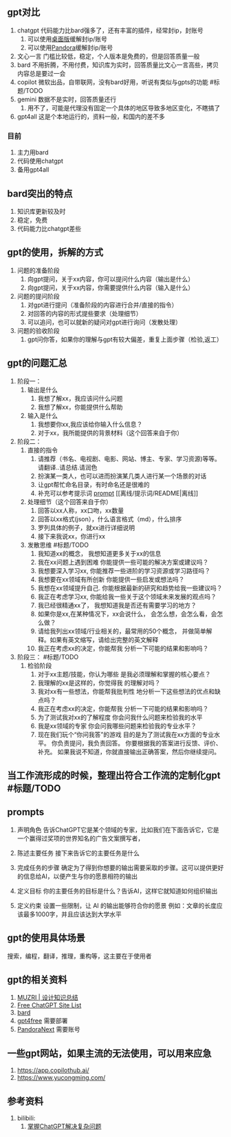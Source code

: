 ## gpt对比
1. chatgpt 代码能力比bard强多了，还有丰富的插件，经常封ip，封账号
   1. 可以使用[桌面版](https://github.com/lencx/ChatGPT)缓解封ip/账号
   2. 可以使用[Pandora](https://chat1.zhile.io/)缓解封ip/账号
2. 文心一言 门槛比较低，稳定，个人版本是免费的，但是回答质量一般
3. bard 不用折腾，不用付费，知识库为实时，回答质量比文心一言高些，拷贝内容总是要过一会
4. copilot 微软出品，自带联网，没有bard好用，听说有类似与gpts的功能 #标题/TODO 
5. gemini 数据不是实时，回答质量还行
   1. 用不了，可能是代理没有固定一个具体的地区导致多地区变化，不瞎搞了
6. gpt4all 这是个本地运行的，资料一般，和国内的差不多

### 目前
1. 主力用bard
2. 代码使用chatgpt
3. 备用gpt4all

## bard突出的特点
1. 知识库更新较及时
2. 稳定，免费
3. 代码能力比chatgpt差些

## gpt的使用，拆解的方式
1. 问题的准备阶段
   1. 向gpt提问，关于xx内容，你可以提问什么内容（输出是什么）
   2. 向gpt提问，关于xx内容，你需要提供什么内容（输入是什么）
2. 问题的提问阶段
   1. 对gpt进行提问（准备阶段的内容进行合并/直接的指令）
   2. 对回答的内容的形式提些要求（处理细节）
   3. 可以追问，也可以就新的疑问对gpt进行询问（发散处理）
3. 问题的验收阶段
   1. gpt问你答，如果你的理解与gpt有较大偏差，重复上面步骤（检验,返工）

## gpt的问题汇总
1. 阶段一：
   1. 输出是什么
      1. 我想了解xx，我应该问什么问题
      2. 我想了解xx，你能提供什么帮助
   2. 输入是什么
      1. 我想要你xx,我应该给你输入什么信息？
      2. 对于xx，我所能提供的背景材料（这个回答来自于你）
2. 阶段二：
   1. 直接的指令
      1. 请推荐（书名、电视剧、电影、网站、博主、专家、学习资源)等等。请翻译..请总结.请润色
      2. 扮演某一类人，也可以进而扮演某几类人进行某一个场景的对话
      3. 让gpt帮忙命名目录，有时命名还是很难的
      4. 补充可以参考提示词 [prompt](https://github.com/PlexPt/awesome-chatgpt-prompts-zh) [[离线/提示词/README|离线]]
   2. 处理细节（这个回答来自于你）
      1. 回答以xx人称，xx口吻，xx数量
      2. 回答以xx格式(json），什么语言格式（md），什么排序
      3. 罗列具体的例子，就xx进行详细说明
      4. 接下来我说xx，你进行xx
   3. 发散思维 #标题/TODO
      1. 我知道xx的概念，
         我想知道更多关于xx的信息
      2. 我在xx问题上遇到困难
         你能提供一些可能的解决方案或建议吗？
      3. 我想要深入学习xx,
         你能推荐一些进阶的学习资源或学习路径吗？
      4. 我想要在xx领域有所创新
         你能提供一些启发或想法吗？
      5. 我想在xx领域提升自己.
         你能根据最新的研究和趋势给我一些建议吗？
      6. 我正在考虑学习xx,
         你能给我一些关于这个领域未来发展的观点吗？
      7. 我已经很精通xx了，
         我想知道我是否还有需要学习的地方？
      8. 如果你是xx,在某种情况下，xx会说什么，
         会怎么想，会怎么看，会怎么做？
      9. 请给我列出xx领域/行业相关的，最常用的50个概念，
         并做简单解释。如果有英文缩写，请给出完整的英文解释
      10. 我正在考虑xx的决定，你能帮我
          分析一下可能的结果和影响吗？
3. 阶段三： #标题/TODO
   1. 检验阶段
      1. 对于xx主题/技能，你认为哪些
         是我必须理解和掌握的核心要点？
      2. 我理解的xx是这样的，你觉得我
         的理解对吗？
      3. 我对xx有一些想法，你能帮我批判性
         地分析一下这些想法的优点和缺点吗？
      4. 我正在考虑xx的决定，你能帮我
         分析一下可能的结果和影响吗？
      5. 为了测试我对xx的了解程度
         你会问我什么问题来检验我的水平
      6. 我是xx领域的专家
         你会问我哪些问题来检验我的专业水平？
      7. 现在我们玩个“你问我答”的游戏
         目的是为了测试我在xx方面的专业水平。
         你负责提问，我负责回答。
         你要根据我的答案进行反馈、评价、补充。
         如果我说不知道，你就直接输出正确答案，然后你继续提问。

## 当工作流形成的时候，整理出符合工作流的定制化gpt #标题/TODO

## prompts
1. 声明角色
告诉ChatGPT它是某个领域的专家，比如我们在下面告诉它，它是一个赢得过奖项的世界知名的广告文案撰写者，

2. 陈述主要任务
接下来告诉它的主要任务是什么

3. 完成任务的步骤
确定为了得到你想要的输出需要采取的步骤。这可以提供更好的信息给AI，以便产生与你的愿景相符的输出

4. 定义目标
你的主要任务的目标是什么？告诉AI，这样它就知道如何组织输出

5. 定义约束
设置一些限制，让 AI 的输出能够符合你的愿景
例如：文章的长度应该最多1000字，并且应该达到大学水平

## gpt的使用具体场景
搜索，编程，翻译，推理，重构等，这主要在于使用者

## gpt的相关资料
1. [MUZRI | 设计知识总结](https://www.yuque.com/muzri/design/pgbz8g4lgpgg3glu)
2. [Free ChatGPT Site List](https://cc.ai55.cc/)
3. [bard](https://bard.google.com/)
4. [gpt4free](https://github.com/xtekky/gpt4free?tab=readme-ov-file) 需要部署
4. [PandoraNext](https://chat.oaifree.com/) 需要账号

## 一些gpt网站，如果主流的无法使用，可以用来应急
1. https://app.copilothub.ai/
2. https://www.yucongming.com/

## 参考资料
1. bilibili:
    1. [掌握ChatGPT解决复杂问题](https://www.bilibili.com/video/BV1Lg4y1c7fk)
